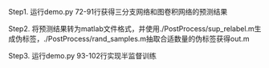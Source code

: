 Step1. 运行demo.py 72-91行获得三分支网络和图卷积网络的预测结果

Step2. 将预测结果转为matlab文件格式，并使用./PostProcess/sup_relabel.m生成伪标签，./PostProcess/rand_samples.m抽取合适数量的伪标签获得out.m

Step3. 运行demo.py 93-102行实现半监督训练
